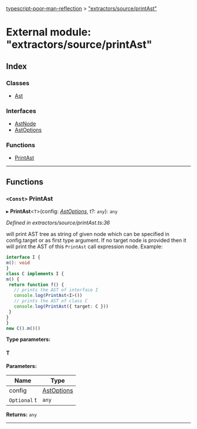 [typescript-poor-man-reflection](../README.md) > ["extractors/source/printAst"](../modules/_extractors_source_printast_.md)

# External module: "extractors/source/printAst"

## Index

### Classes

* [Ast](../classes/_extractors_source_printast_.ast.md)

### Interfaces

* [AstNode](../interfaces/_extractors_source_printast_.astnode.md)
* [AstOptions](../interfaces/_extractors_source_printast_.astoptions.md)

### Functions

* [PrintAst](_extractors_source_printast_.md#printast)

---

## Functions

<a id="printast"></a>

### `<Const>` PrintAst

▸ **PrintAst**<`T`>(config: *[AstOptions](../interfaces/_extractors_source_printast_.astoptions.md)*, t?: *`any`*): `any`

*Defined in extractors/source/printAst.ts:36*

will print AST tree as string of given node which can be specified in config.target or as first type argument. If no target node is provided then it will print the AST of this `PrintAst` call expression node. Example:

```ts
interface I {
m(): void
}
class C implements I {
m() {
 return function f() {
   // prints the AST of interface I
   console.log(PrintAst<I>())
   // prints the AST of class C
   console.log(PrintAst({ target: C }))
 }
}
}
new C().m()()
```

**Type parameters:**

#### T 
**Parameters:**

| Name | Type |
| ------ | ------ |
| config | [AstOptions](../interfaces/_extractors_source_printast_.astoptions.md) |
| `Optional` t | `any` |

**Returns:** `any`

___

